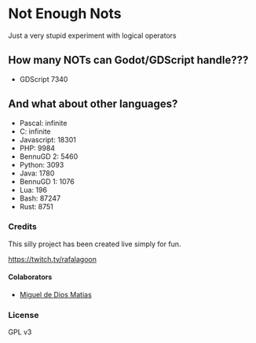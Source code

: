 # Not Enough Nots
Just a very stupid experiment with logical operators

## How many NOTs can Godot/GDScript handle???
 - GDScript 7340

## And what about other languages?
 - Pascal: infinite
 - C: infinite
 - Javascript: 18301
 - PHP: 9984
 - BennuGD 2: 5460
 - Python: 3093
 - Java: 1780
 - BennuGD 1: 1076
 - Lua: 196
 - Bash: 87247
 - Rust: 8751

### Credits
This silly project has been created live simply for fun.

https://twitch.tv/rafalagoon

#### Colaborators

- [Miguel de Dios Matias](https://github.com/mdtrooper)

### License

GPL v3
